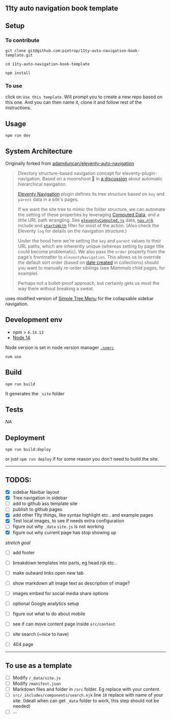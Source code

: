 ## 11ty auto navigation book template

<!-- _One liner + link to confluence page_
_Screenshot of UI - optional_ -->

## Setup

<!-- _stack - optional_
_How to build and run the code/app_ -->

### To contribute 
```
git clone git@github.com:pietrop/11ty-auto-navigation-book-template.git
```
```
cd 11ty-auto-navigation-book-template
```

```
npm install
```

### To use

click on `Use this template`. Will prompt you to create a new repo based on this one. And you can then name it, clone it and follow rest of the instructions.

## Usage

```
npm run dev
```


## System Architecture

<!-- _High level overview of system architecture_ -->

<!-- ## Documentation

There's a [docs](./docs) folder in this repository.

[docs/notes](./docs/notes) contains dev draft notes on various aspects of the project. This would generally be converted either into ADRs or guides when ready.

[docs/adr](./docs/adr) contains [Architecture Decision Record](https://github.com/joelparkerhenderson/architecture_decision_record).

> An architectural decision record (ADR) is a document that captures an important architectural decision made along with its context and consequences.

We are using [this template for ADR](https://gist.github.com/iaincollins/92923cc2c309c2751aea6f1b34b31d95) -->

Originally forked from [adamduncan/eleventy-auto-navigation](https://github.com/adamduncan/eleventy-auto-navigation)

>Directory structure-based navigation concept for eleventy-plugin-navigation. Based on a moonshoot :rocket: in [a discussion](https://github.com/11ty/eleventy/issues/1171#issuecomment-637038522) about automatic hierarchical navigation.
>
>[Eleventy Navigation](https://www.11ty.dev/docs/plugins/navigation/) plugin defines its tree structure based on `key` and `parent` data in a site's pages.
>
>If we want the site tree to mimic the folder structure, we can automate the setting of these properties by leveraging [Computed Data](https://www.11ty.dev/docs/data-computed/#real-world-example), and a little URL path wrangling. See [`eleventyComputed.js`](https://github.com/adamduncan/eleventy-auto-navigation/blob/main/src/_data/eleventyComputed.js) data, [`nav.njk`](https://github.com/adamduncan/eleventy-auto-navigation/blob/main/src/_includes/components/nav.njk) include and [`startsWith`](https://github.com/adamduncan/eleventy-auto-navigation/blob/main/src/_11ty/filters/startsWith.js) filter for most of the action. (Also check the Eleventy `log` for details on the navigation structure.)
>
>Under the hood here we're setting the `key` and `parent` values to their URL paths, which are inherently unique (whereas setting by page title could become problematic). We also pass the `order` property from the page's frontmatter to `eleventyNavigation`. This allows us to override the default sort order (based on [date created](https://www.11ty.dev/docs/collections/#sorting) in collections) should you want to manually re-order siblings (see _Mammals_ child pages, for example).
>
>Perhaps not a bullet-proof approach, but certainly gets us most the way there without breaking a sweat.

uses modified version of [Simple Tree Menu](http://www.dynamicdrive.com/dynamicindex1/navigate1.htm) for the collapsable sidebar navigation.


## Development env

 <!-- _How to run the development environment_ -->

- npm > `6.14.13`
- [Node 14](https://nodejs.org/docs/latest-v14.x/api)

Node version is set in node version manager [`.nvmrc`](https://github.com/creationix/nvm#nvmrc)

```
nvm use
```


<!-- _Coding style convention ref optional, eg which linter to use_ -->

<!-- _Linting, github pre-push hook - optional_ -->

## Build

<!-- _How to run build_ -->

```
npm run build
```

It generates the `_site` folder

## Tests

<!-- _How to carry out tests_ -->

_NA_

## Deployment

<!-- _How to deploy the code/app into test/staging/production_ -->

```
npm run build:deploy
```

or just `npm run deploy` if for some reason you don't need to build the site.

---


## TODOS: 
- [x] sidebar Navbar layout
- [x] Tree navigation in sidebar
- [ ] add to github ass template site 
- [ ] publish to github pages
- [x] add other 11ty things, like syntax highlight etc.. and example pages 
- [x] Test local images, to see if needs extra configuration 
- [ ] figure out why `_data` `site.js` is not working
- [x] figure out why current page has stop showing up 

_stretch goal_
- [ ] add footer 
- [ ] breakdown templates into parts, eg head.njk etc..
- [ ] make outward links open new tab 
- [ ] show markdown alt image text as description of image?
- [ ] images embed for social media share options
- [ ] optional Google analytics setup 
- [ ] figure out what to do about mobile
- [ ] see if can move content page inside `src/content`
- [ ] site search (~nice to have)
- [ ] 404 page 



---

## To use as a template
- [ ] Modify `/_data/site.js`
- [ ] Modify `/manifest.json`
- [ ] Markdown files and folder in `/src` folder. Eg replace with your content.
- [ ] `src/_includes/components/search.njk` line `10` replace with name of your site. (Ideall when can get `_data` folder to work, this step should not be needed)
- [ ] ...